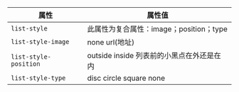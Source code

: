 | 属性                  | 属性值 |
| --------------------- | ------ |
| `list-style`          | 此属性为复合属性：image；position；type       |
| `list-style-image`    | none url(地址)       |
| `list-style-position` | outside inside 列表前的小黑点在外还是在内       |
| `list-style-type`     |  disc circle square none      |
